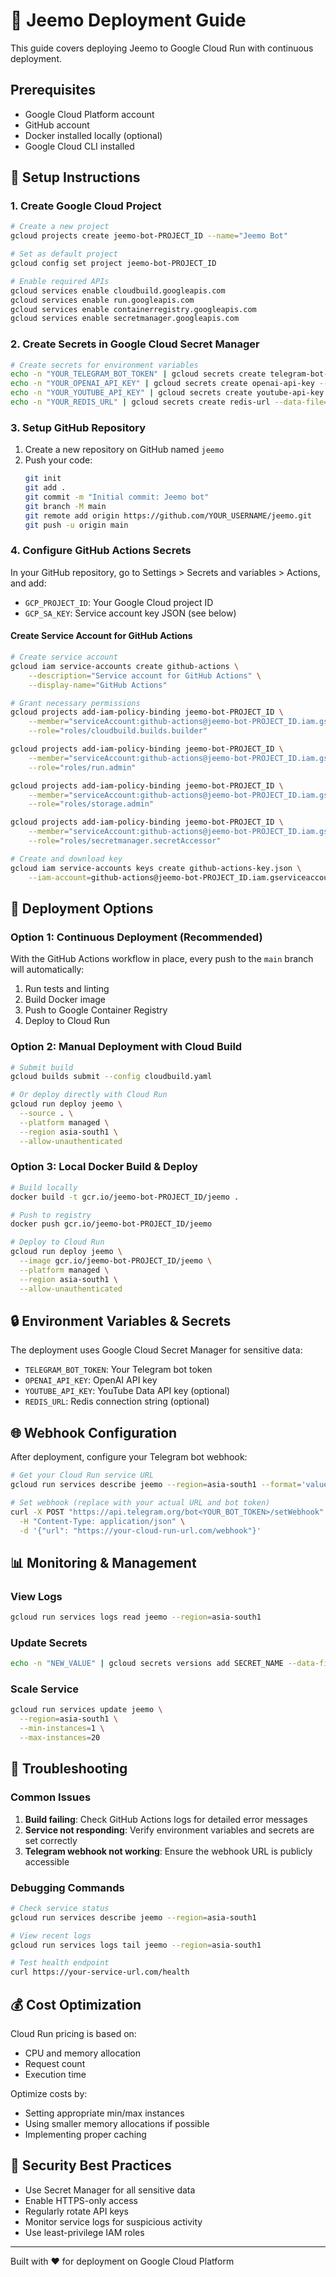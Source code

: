 # 🚀 Jeemo Deployment Guide

This guide covers deploying Jeemo to Google Cloud Run with continuous deployment.

## Prerequisites

- Google Cloud Platform account
- GitHub account
- Docker installed locally (optional)
- Google Cloud CLI installed

## 🔧 Setup Instructions

### 1. Create Google Cloud Project

```bash
# Create a new project
gcloud projects create jeemo-bot-PROJECT_ID --name="Jeemo Bot"

# Set as default project
gcloud config set project jeemo-bot-PROJECT_ID

# Enable required APIs
gcloud services enable cloudbuild.googleapis.com
gcloud services enable run.googleapis.com
gcloud services enable containerregistry.googleapis.com
gcloud services enable secretmanager.googleapis.com
```

### 2. Create Secrets in Google Cloud Secret Manager

```bash
# Create secrets for environment variables
echo -n "YOUR_TELEGRAM_BOT_TOKEN" | gcloud secrets create telegram-bot-token --data-file=-
echo -n "YOUR_OPENAI_API_KEY" | gcloud secrets create openai-api-key --data-file=-
echo -n "YOUR_YOUTUBE_API_KEY" | gcloud secrets create youtube-api-key --data-file=-
echo -n "YOUR_REDIS_URL" | gcloud secrets create redis-url --data-file=-
```

### 3. Setup GitHub Repository

1. Create a new repository on GitHub named `jeemo`
2. Push your code:
   ```bash
   git init
   git add .
   git commit -m "Initial commit: Jeemo bot"
   git branch -M main
   git remote add origin https://github.com/YOUR_USERNAME/jeemo.git
   git push -u origin main
   ```

### 4. Configure GitHub Actions Secrets

In your GitHub repository, go to Settings > Secrets and variables > Actions, and add:

- `GCP_PROJECT_ID`: Your Google Cloud project ID
- `GCP_SA_KEY`: Service account key JSON (see below)

#### Create Service Account for GitHub Actions

```bash
# Create service account
gcloud iam service-accounts create github-actions \
    --description="Service account for GitHub Actions" \
    --display-name="GitHub Actions"

# Grant necessary permissions
gcloud projects add-iam-policy-binding jeemo-bot-PROJECT_ID \
    --member="serviceAccount:github-actions@jeemo-bot-PROJECT_ID.iam.gserviceaccount.com" \
    --role="roles/cloudbuild.builds.builder"

gcloud projects add-iam-policy-binding jeemo-bot-PROJECT_ID \
    --member="serviceAccount:github-actions@jeemo-bot-PROJECT_ID.iam.gserviceaccount.com" \
    --role="roles/run.admin"

gcloud projects add-iam-policy-binding jeemo-bot-PROJECT_ID \
    --member="serviceAccount:github-actions@jeemo-bot-PROJECT_ID.iam.gserviceaccount.com" \
    --role="roles/storage.admin"

gcloud projects add-iam-policy-binding jeemo-bot-PROJECT_ID \
    --member="serviceAccount:github-actions@jeemo-bot-PROJECT_ID.iam.gserviceaccount.com" \
    --role="roles/secretmanager.secretAccessor"

# Create and download key
gcloud iam service-accounts keys create github-actions-key.json \
    --iam-account=github-actions@jeemo-bot-PROJECT_ID.iam.gserviceaccount.com
```

## 🎯 Deployment Options

### Option 1: Continuous Deployment (Recommended)

With the GitHub Actions workflow in place, every push to the `main` branch will automatically:

1. Run tests and linting
2. Build Docker image
3. Push to Google Container Registry
4. Deploy to Cloud Run

### Option 2: Manual Deployment with Cloud Build

```bash
# Submit build
gcloud builds submit --config cloudbuild.yaml

# Or deploy directly with Cloud Run
gcloud run deploy jeemo \
  --source . \
  --platform managed \
  --region asia-south1 \
  --allow-unauthenticated
```

### Option 3: Local Docker Build & Deploy

```bash
# Build locally
docker build -t gcr.io/jeemo-bot-PROJECT_ID/jeemo .

# Push to registry
docker push gcr.io/jeemo-bot-PROJECT_ID/jeemo

# Deploy to Cloud Run
gcloud run deploy jeemo \
  --image gcr.io/jeemo-bot-PROJECT_ID/jeemo \
  --platform managed \
  --region asia-south1 \
  --allow-unauthenticated
```

## 🔒 Environment Variables & Secrets

The deployment uses Google Cloud Secret Manager for sensitive data:

- `TELEGRAM_BOT_TOKEN`: Your Telegram bot token
- `OPENAI_API_KEY`: OpenAI API key
- `YOUTUBE_API_KEY`: YouTube Data API key (optional)
- `REDIS_URL`: Redis connection string (optional)

## 🌐 Webhook Configuration

After deployment, configure your Telegram bot webhook:

```bash
# Get your Cloud Run service URL
gcloud run services describe jeemo --region=asia-south1 --format='value(status.url)'

# Set webhook (replace with your actual URL and bot token)
curl -X POST "https://api.telegram.org/bot<YOUR_BOT_TOKEN>/setWebhook" \
  -H "Content-Type: application/json" \
  -d '{"url": "https://your-cloud-run-url.com/webhook"}'
```

## 📊 Monitoring & Management

### View Logs
```bash
gcloud run services logs read jeemo --region=asia-south1
```

### Update Secrets
```bash
echo -n "NEW_VALUE" | gcloud secrets versions add SECRET_NAME --data-file=-
```

### Scale Service
```bash
gcloud run services update jeemo \
  --region=asia-south1 \
  --min-instances=1 \
  --max-instances=20
```

## 🔧 Troubleshooting

### Common Issues

1. **Build failing**: Check GitHub Actions logs for detailed error messages
2. **Service not responding**: Verify environment variables and secrets are set correctly
3. **Telegram webhook not working**: Ensure the webhook URL is publicly accessible

### Debugging Commands

```bash
# Check service status
gcloud run services describe jeemo --region=asia-south1

# View recent logs
gcloud run services logs tail jeemo --region=asia-south1

# Test health endpoint
curl https://your-service-url.com/health
```

## 💰 Cost Optimization

Cloud Run pricing is based on:
- CPU and memory allocation
- Request count
- Execution time

Optimize costs by:
- Setting appropriate min/max instances
- Using smaller memory allocations if possible
- Implementing proper caching

## 🔐 Security Best Practices

- Use Secret Manager for all sensitive data
- Enable HTTPS-only access
- Regularly rotate API keys
- Monitor service logs for suspicious activity
- Use least-privilege IAM roles

---

Built with ❤️ for deployment on Google Cloud Platform